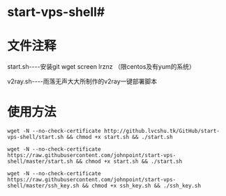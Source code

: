 # start-vps-shell#

# 文件注释 #

start.sh----安装git wget screen lrznz （限centos及有yum的系统）

v2ray.sh----雨落无声大大所制作的v2ray一键部署脚本

# 使用方法 #

`wget -N --no-check-certificate http://github.lvcshu.tk/GitHub/start-vps-shell/start.sh && chmod +x start.sh && ./start.sh`

`wget -N --no-check-certificate https://raw.githubusercontent.com/johnpoint/start-vps-shell/master/start.sh && chmod +x start.sh && ./start.sh`

`wget -N --no-check-certificate https://raw.githubusercontent.com/johnpoint/start-vps-shell/master/ssh_key.sh && chmod +x ssh_key.sh && ./ssh_key.sh`
